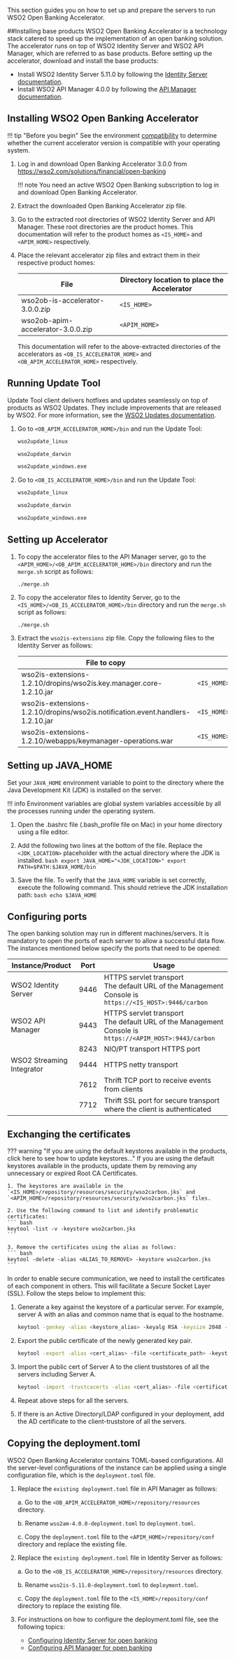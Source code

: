 This section guides you on how to set up and prepare the servers to run WSO2 Open Banking Accelerator.

##Installing base products
WSO2 Open Banking Accelerator is a technology stack catered to speed up the implementation of an open banking solution.
The accelerator runs on top of WSO2 Identity Server and WSO2 API Manager, which are referred to as base 
products. Before setting up the accelerator, download and install the base products:

- Install WSO2 Identity Server 5.11.0 by following the
[Identity Server documentation](https://is.docs.wso2.com/en/5.11.0/setup/installing-the-product/).
- Install WSO2 API Manager 4.0.0 by following the
[API Manager documentation](https://apim.docs.wso2.com/en/latest/install-and-setup/install/installing-the-product/installing-the-product/).
 
## Installing WSO2 Open Banking Accelerator 

!!! tip "Before you begin"
    See the environment [compatibility](prerequisites.md) to determine whether the current accelerator version is 
    compatible with your operating system.
    
1. Log in and download Open Banking Accelerator 3.0.0 from
<https://wso2.com/solutions/financial/open-banking>

    !!! note
        You need an active WSO2 Open Banking subscription to log in and download Open Banking Accelerator.
    
2. Extract the downloaded Open Banking Accelerator zip file. 

3. Go to the extracted root directories of WSO2 Identity Server and API Manager. These root directories are the product 
homes. This documentation will refer to the product homes as `<IS_HOME>` and `<APIM_HOME>` respectively.

4. Place the relevant accelerator zip files and extract them in their respective product homes:

    |File| Directory location to place the Accelerator|
    |----| -------------------------------------------|
    |wso2ob-is-accelerator-3.0.0.zip| `<IS_HOME>`|
    |wso2ob-apim-accelerator-3.0.0.zip| `<APIM_HOME>`|
     
    This documentation will refer to the above-extracted directories of the accelerators as `<OB_IS_ACCELERATOR_HOME>` 
    and `<OB_APIM_ACCELERATOR_HOME>` respectively.

## Running Update Tool

Update Tool client delivers hotfixes and updates seamlessly on top of products as WSO2 Updates. They include 
improvements that are released by WSO2. For more information, see the 
[WSO2 Updates documentation](https://updates.docs.wso2.com/en/latest/updates/overview/).

1. Go to `<OB_APIM_ACCELERATOR_HOME>/bin` and run the Update Tool:
 
    ```bash tab='On Linux'
    wso2update_linux 
    ```
    
    ```bash tab='On Mac'
    wso2update_darwin
    ```
    
    ```bash tab='On Windows'
    wso2update_windows.exe
    ```

2. Go to `<OB_IS_ACCELERATOR_HOME>/bin` and run the Update Tool:

    ```bash tab='On Linux'
    wso2update_linux 
    ```
    
    ```bash tab='On Mac'
    wso2update_darwin
    ```
    
    ```bash tab='On Windows'
    wso2update_windows.exe
    ```

## Setting up Accelerator

1. To copy the accelerator files to the API Manager server, go to the `<APIM_HOME>/<OB_APIM_ACCELERATOR_HOME>/bin` 
directory and run the `merge.sh` script as follows:

    ``` shell 
    ./merge.sh
    ```
 
2. To copy the accelerator files to Identity Server, go to the `<IS_HOME>/<OB_IS_ACCELERATOR_HOME>/bin` directory 
and run the `merge.sh` script as follows:
   
    ``` shell 
    ./merge.sh
    ```

3. Extract the `wso2is-extensions` zip file. Copy the following files to the Identity Server as follows:

    | File to copy | Copy to |
    | -------------| ------- |
    | wso2is-extensions-1.2.10/dropins/wso2is.key.manager.core-1.2.10.jar |	`<IS_HOME>/repository/components/dropins`|
    | wso2is-extensions-1.2.10/dropins/wso2is.notification.event.handlers-1.2.10.jar | `<IS_HOME>/repository/components/dropins` |
    | wso2is-extensions-1.2.10/webapps/keymanager-operations.war |	`<IS_HOME>/repository/deployment/server/webapps` |
       
## Setting up JAVA_HOME

Set your `JAVA_HOME` environment variable to point to the directory where the Java Development Kit (JDK) is installed 
on the server.

!!! info
    Environment variables are global system variables accessible by all the processes running under the operating system.
    
1. Open the .bashrc file (.bash_profile file on Mac) in your home directory using a file editor.

2. Add the following two lines at the bottom of the file. Replace the `<JDK_LOCATION>` placeholder with  the actual 
directory where the JDK is installed.
        ``` bash
        export JAVA_HOME="<JDK_LOCATION>"
        export PATH=$PATH:$JAVA_HOME/bin
        ```
3. Save the file. To verify that the `JAVA_HOME` variable is set correctly, execute the following command. This 
should retrieve the JDK installation path:
        ``` bash
        echo $JAVA_HOME
        ```
        
## Configuring ports

The open banking solution may run in different machines/servers. It is mandatory to open the ports of each server to 
allow a successful data flow. The instances mentioned below specify the ports that need to be opened:

|Instance/Product |	Port | Usage |
|-----------------|------| ------|
| WSO2 Identity Server | 9446 | HTTPS servlet transport <br/> The default URL of the Management Console is `https://<IS_HOST>:9446/carbon` |
| WSO2 API Manager | 9443 | HTTPS servlet transport <br/>  The default URL of the Management Console is `https://<APIM_HOST>:9443/carbon` |
| | 8243 |  NIO/PT transport HTTPS port |
| WSO2 Streaming Integrator | 9444 | HTTPS netty transport |
| | 7612 | Thrift TCP port to receive events from clients |
| | 7712 | Thrift SSL port for secure transport where the client is authenticated |

## Exchanging the certificates

??? warning "If you are using the default keystores available in the products, click here to see how to update keystores..."
    If you are using the default keystores available in the products, update them by removing any unnecessary or expired 
    Root CA Certificates.
    
    1. The keystores are available in the `<IS_HOME>/repository/resources/security/wso2carbon.jks` and 
    `<APIM_HOME>/repository/resources/security/wso2carbon.jks` files.
    
    2. Use the following command to list and identify problematic certificates:
    ``` bash 
    keytool -list -v -keystore wso2carbon.jks
    ```
    
    3. Remove the certificates using the alias as follows: 
    ``` bash
    keytool -delete -alias <ALIAS_TO_REMOVE> -keystore wso2carbon.jks
    ```

In order to enable secure communication, we need to install the certificates of each component in others. This will 
facilitate a Secure Socket Layer (SSL). Follow the steps below to implement this:

1. Generate a key against the keystore of a particular server. For example, server A with an alias and common name that 
is equal to the hostname.

    ``` bash
    keytool -genkey -alias <keystore_alias> -keyalg RSA -keysize 2048 -validity 3650 -keystore <keystore_path> -storepass <keystore_password> -keypass <key password> -noprompt
    ```
 
2. Export the public certificate of the newly generated key pair.  

    ``` bash
    keytool -export -alias <cert_alias> -file <certificate_path> -keystore <keystore path>>
    ```

3. Import the public cert of Server A to the client truststores of all the servers including Server A.

    ``` bash
    keytool -import -trustcacerts -alias <cert_alias> -file <certificate_path> -keystore <trustore_path> -storepass <keystore_password> -noprompt
    ```

4. Repeat above steps for all the servers.

5. If there is an Active Directory/LDAP configured in your deployment, add the AD certificate to the client-truststore 
of all the servers.

## Copying the deployment.toml

WSO2 Open Banking Accelerator contains TOML-based configurations. All the server-level configurations of the instance 
can be applied using a single configuration file, which is the `deployment.toml` file. 

1. Replace the `existing deployment.toml` file in API Manager as follows:

    a. Go to the `<OB_APIM_ACCELERATOR_HOME>/repository/resources` directory.
    
    b. Rename `wso2am-4.0.0-deployment.toml` to `deployment.toml`.
    
    c. Copy the `deployment.toml` file to the `<APIM_HOME>/repository/conf` directory and replace the existing file.
        
2. Replace the `existing deployment.toml` file in Identity Server as follows:

    a. Go to the `<OB_IS_ACCELERATOR_HOME>/repository/resources` directory.
    
    b. Rename `wso2is-5.11.0-deployment.toml` to `deployment.toml`.
    
    c. Copy the `deployment.toml` file to the `<IS_HOME>/repository/conf` directory to replace the existing file.
     
3. For instructions on how to configure the deployment.toml file, see the following topics:

    - [Configuring Identity Server for open banking](configuring-identity-server-for-ob.md)
    - [Configuring API Manager for open banking](configuring-api-manager-for-ob.md)

   